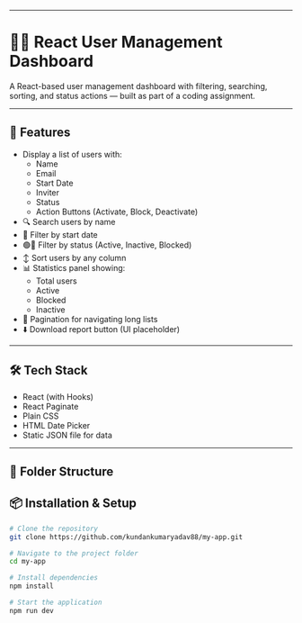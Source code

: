 
---
# 🧑‍💼 React User Management Dashboard

A React-based user management dashboard with filtering, searching, sorting, and status actions — built as part of a coding assignment.

---

## 🚀 Features

- Display a list of users with:
  - Name
  - Email
  - Start Date
  - Inviter
  - Status
  - Action Buttons (Activate, Block, Deactivate)
- 🔍 Search users by name
- 📅 Filter by start date
- 🟢🔴 Filter by status (Active, Inactive, Blocked)
- ↕️ Sort users by any column
- 📊 Statistics panel showing:
  - Total users
  - Active
  - Blocked
  - Inactive
- 📄 Pagination for navigating long lists
- ⬇️ Download report button (UI placeholder)

---

## 🛠️ Tech Stack

- React (with Hooks)
- React Paginate
- Plain CSS
- HTML Date Picker
- Static JSON file for data

---

## 📁 Folder Structure


## 📦 Installation & Setup

```bash
# Clone the repository
git clone https://github.com/kundankumaryadav88/my-app.git

# Navigate to the project folder
cd my-app

# Install dependencies
npm install

# Start the application
npm run dev
